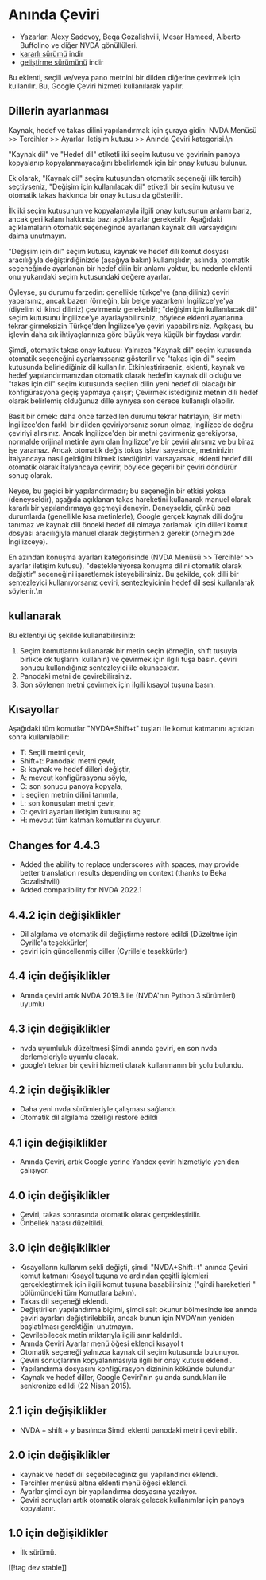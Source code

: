 # Anında Çeviri #

* Yazarlar: Alexy Sadovoy, Beqa Gozalishvili, Mesar Hameed, Alberto
  Buffolino ve diğer NVDA gönüllüleri.
* [kararlı sürümü][1] indir
* [geliştirme sürümünü][2] indir

Bu eklenti, seçili ve/veya pano metnini bir dilden diğerine çevirmek için
kullanılır. Bu, Google Çeviri hizmeti kullanılarak yapılır.

## Dillerin ayarlanması ##
Kaynak, hedef ve takas dilini yapılandırmak için şuraya gidin: NVDA Menüsü >> Tercihler >> Ayarlar iletişim kutusu >> Anında Çeviri kategorisi.\n

"Kaynak dil" ve "Hedef dil" etiketli iki seçim kutusu ve çevirinin panoya
kopyalanıp kopyalanmayacağını bbelirlemek için bir onay kutusu bulunur.

Ek olarak, "Kaynak dil" seçim kutusundan otomatik seçeneği (ilk tercih)
seçtiyseniz, "Değişim için kullanılacak dil" etiketli bir seçim kutusu ve
otomatik takas hakkında bir onay kutusu da gösterilir.

İlk iki seçim kutusunun ve kopyalamayla ilgili  onay kutusunun anlamı bariz,
ancak geri kalanı hakkında bazı açıklamalar gerekebilir. Aşağıdaki
açıklamaların otomatik seçeneğinde ayarlanan kaynak dili varsaydığını daima
unutmayın.

"Değişim için dil" seçim kutusu, kaynak ve hedef dili komut dosyası
aracılığıyla değiştirdiğinizde (aşağıya bakın) kullanışlıdır; aslında,
otomatik seçeneğinde ayarlanan bir hedef dilin bir anlamı yoktur, bu nedenle
eklenti onu yukarıdaki seçim kutusundaki  değere ayarlar.

Öyleyse, şu durumu farzedin: genellikle türkçe'ye (ana diliniz) çeviri
yaparsınız, ancak bazen (örneğin, bir belge yazarken) İngilizce'ye'ya
(diyelim ki ikinci diliniz) çevirmeniz gerekebilir; "değişim için
kullanılacak dil" seçim kutusunu İngilizce'ye ayarlayabilirsiniz, böylece
eklenti ayarlarına tekrar girmeksizin Türkçe'den İngilizce'ye çeviri
yapabilirsiniz. Açıkçası, bu işlevin daha sık ihtiyaçlarınıza göre büyük
veya küçük bir faydası vardır.

Şimdi, otomatik takas onay kutusu: Yalnızca "Kaynak dil" seçim kutusunda
otomatik seçeneğini ayarlamışsanız gösterilir ve "takas için dil" seçim
kutusunda belirlediğiniz dil kullanılır. Etkinleştirirseniz, eklenti, kaynak
ve hedef yapılandırmanızdan otomatik olarak hedefin kaynak dil olduğu ve
"takas için dil" seçim kutusunda seçilen dilin yeni hedef dil olacağı bir
konfigürasyona geçiş yapmaya çalışır; Çevirmek istediğiniz metnin dili hedef
olarak belirlemiş olduğunuz dille aynıysa  son derece kullanışlı olabilir.

Basit bir örnek: daha önce farzedilen durumu tekrar hatırlayın; Bir metni
İngilizce'den farklı bir dilden çeviriyorsanız sorun olmaz, İngilizce'de
doğru çeviriyi alırsınız. Ancak İngilizce'den bir metni çevirmeniz
gerekiyorsa, normalde orijinal metinle aynı olan İngilizce'ye bir çeviri
alırsınız ve bu biraz işe yaramaz. Ancak otomatik değiş tokuş işlevi
sayesinde, metninizin İtalyancaya nasıl geldiğini bilmek istediğinizi
varsayarsak, eklenti hedef dili otomatik olarak İtalyancaya çevirir, böylece
geçerli bir çeviri döndürür sonuç olarak.

Neyse, bu geçici bir yapılandırmadır; bu seçeneğin bir etkisi yoksa
(deneyseldir), aşağıda açıklanan takas hareketini kullanarak manuel olarak
kararlı bir yapılandırmaya geçmeyi deneyin. Deneyseldir, çünkü bazı
durumlarda (genellikle kısa metinlerle), Google gerçek kaynak dili doğru
tanımaz ve kaynak dili önceki hedef dil olmaya zorlamak için dilleri komut
dosyası aracılığıyla manuel olarak değiştirmeniz gerekir (örneğimizde
İngilizceye).

En azından konuşma ayarları kategorisinde (NVDA Menüsü >> Tercihler >> ayarlar iletişim kutusu), "destekleniyorsa konuşma dilini otomatik olarak değiştir" seçeneğini işaretlemek isteyebilirsiniz. Bu şekilde, çok dilli bir sentezleyici kullanıyorsanız çeviri, sentezleyicinin hedef dil sesi kullanılarak söylenir.\n

## kullanarak ##
Bu eklentiyi üç şekilde kullanabilirsiniz:

1. Seçim komutlarını kullanarak bir metin seçin (örneğin, shift tuşuyla
   birlikte ok tuşlarını kullanın) ve çevirmek için ilgili tuşa
   basın. çeviri sonucu kullandığınız sentezleyici ile okunacaktır.
2. Panodaki metni de çevirebilirsiniz.
3. Son söylenen metni çevirmek için ilgili kısayol tuşuna basın.

## Kısayollar ##
Aşağıdaki tüm komutlar "NVDA+Shift+t" tuşları ile komut katmanını açtıktan
sonra kullanılabilir:

* T: Seçili metni çevir,
* Shift+t: Panodaki metni çevir,
* S: kaynak ve hedef dilleri değiştir,
* A: mevcut konfigürasyonu söyle,
* C: son sonucu panoya kopyala,
* I: seçilen metnin dilini tanımla,
* L: son konuşulan metni çevir,
* O: çeviri ayarları iletişim kutusunu aç
* H: mevcut tüm katman komutlarını duyurur.

## Changes for 4.4.3 ##
* Added the ability to replace underscores with spaces, may provide better
  translation results depending on context (thanks to Beka Gozalishvili)
* Added compatibility for NVDA 2022.1

## 4.4.2 için değişiklikler ##
* Dil algılama ve otomatik dil değiştirme restore edildi (Düzeltme için
  Cyrille'a teşekkürler)
* çeviri için güncellenmiş diller (Cyrille'e teşekkürler)

## 4.4 için değişiklikler ##
* Anında çeviri artık NVDA 2019.3 ile (NVDA'nın Python 3 sürümleri) uyumlu

## 4.3 için değişiklikler ##
* nvda uyumluluk düzeltmesi Şimdi anında çeviri, en son nvda derlemeleriyle
  uyumlu olacak.
* google'ı tekrar bir çeviri hizmeti olarak kullanmanın bir yolu bulundu.

## 4.2 için değişiklikler ##
* Daha yeni nvda sürümleriyle çalışması sağlandı.
* Otomatik dil algılama özelliği  restore edildi

## 4.1 için değişiklikler ##
* Anında Çeviri, artık Google yerine Yandex çeviri hizmetiyle yeniden
  çalışıyor.

## 4.0 için değişiklikler ##
* Çeviri, takas sonrasında otomatik olarak gerçekleştirilir.
* Önbellek hatası düzeltildi.

## 3.0 için değişiklikler ##
* Kısayolların kullanım şekli değişti, şimdi "NVDA+Shift+t" anında Çeviri
  komut katmanı Kısayol tuşuna ve ardından çeşitli işlemleri gerçekleştirmek
  için ilgili komut tuşuna basabilirsiniz ("girdi hareketleri " bölümündeki
  tüm Komutlara bakın).
* Takas dil seçeneği eklendi.
* Değiştirilen yapılandırma biçimi, şimdi salt okunur bölmesinde ise anında
  çeviri ayarları değiştirilebbilir, ancak bunun için NVDA'nın yeniden
  başlatılması gerektiğini unutmayın.
* Çevrilebilecek metin miktarıyla ilgili sınır kaldırıldı.
* Anında Çeviri Ayarlar menü öğesi eklendi kısayol t
* Otomatik seçeneği yalnızca kaynak dil seçim kutusunda bulunuyor.
* Çeviri sonuçlarının kopyalanmasıyla ilgili bir onay kutusu eklendi.
* Yapılandırma dosyasını konfigürasyon dizininin kökünde bulundur
* Kaynak ve hedef diller, Google Çeviri'nin şu anda sundukları ile
  senkronize edildi (22 Nisan 2015).


## 2.1 için değişiklikler ##
* NVDA + shift + y basılınca Şimdi eklenti panodaki metni çevirebilir.

## 2.0 için değişiklikler ##
* kaynak ve hedef dil seçebileceğiniz gui yapılandırıcı eklendi.
* Tercihler menüsü altına eklenti menü öğesi eklendi.
* Ayarlar şimdi ayrı bir yapılandırma dosyasına yazılıyor.
* Çeviri sonuçları artık otomatik olarak gelecek kullanımlar için panoya
  kopyalanır.

## 1.0 için değişiklikler ##
* İlk sürümü.


[[!tag dev stable]]

[1]: https://addons.nvda-project.org/files/get.php?file=it

[2]: https://addons.nvda-project.org/files/get.php?file=it-dev

